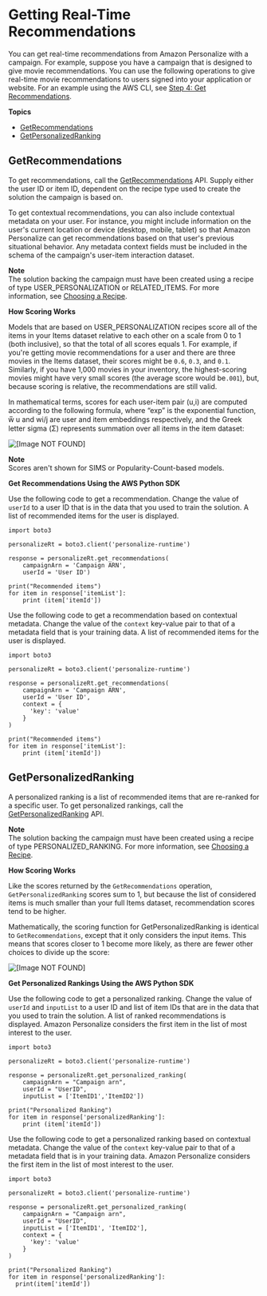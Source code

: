 # Getting Real\-Time Recommendations<a name="getting-real-time-recommendations"></a>

You can get real\-time recommendations from Amazon Personalize with a campaign\. For example, suppose you have a campaign that is designed to give movie recommendations\. You can use the following operations to give real\-time movie recommendations to users signed into your application or website\. For an example using the AWS CLI, see [Step 4: Get Recommendations](getting-started-cli.md#gs-test)\.

**Topics**
+ [GetRecommendations](#recommendations)
+ [GetPersonalizedRanking](#rankings)

## GetRecommendations<a name="recommendations"></a>

To get recommendations, call the [GetRecommendations](API_RS_GetRecommendations.md) API\. Supply either the user ID or item ID, dependent on the recipe type used to create the solution the campaign is based on\.

To get contextual recommendations, you can also include contextual metadata on your user\. For instance, you might include information on the user's current location or device \(desktop, mobile, tablet\) so that Amazon Personalize can get recommendations based on that user's previous situational behavior\. Any metadata context fields must be included in the schema of the campaign's user\-item interaction dataset\.

**Note**  
The solution backing the campaign must have been created using a recipe of type USER\_PERSONALIZATION or RELATED\_ITEMS\. For more information, see [Choosing a Recipe](working-with-predefined-recipes.md)\.

**How Scoring Works**

Models that are based on USER\_PERSONALIZATION recipes score all of the items in your Items dataset relative to each other on a scale from 0 to 1 \(both inclusive\), so that the total of all scores equals 1\. For example, if you're getting movie recommendations for a user and there are three movies in the Items dataset, their scores might be `0.6`, `0.3`, and `0.1`\. Similarly, if you have 1,000 movies in your inventory, the highest\-scoring movies might have very small scores \(the average score would be`.001`\), but, because scoring is relative, the recommendations are still valid\.

In mathematical terms, scores for each user\-item pair \(u,i\) are computed according to the following formula, where “exp” is the exponential function, w̅ u and wi/j are user and item embeddings respectively, and the Greek letter sigma \(Σ\) represents summation over all items in the item dataset:

![\[Image NOT FOUND\]](http://docs.aws.amazon.com/personalize/latest/dg/images/get_recommendations_score.png)

**Note**  
Scores aren't shown for SIMS or Popularity\-Count\-based models\.

**Get Recommendations Using the AWS Python SDK**

Use the following code to get a recommendation\. Change the value of `userId` to a user ID that is in the data that you used to train the solution\. A list of recommended items for the user is displayed\.

```
import boto3

personalizeRt = boto3.client('personalize-runtime')

response = personalizeRt.get_recommendations(
    campaignArn = 'Campaign ARN',
    userId = 'User ID')

print("Recommended items")
for item in response['itemList']:
    print (item['itemId'])
```

Use the following code to get a recommendation based on contextual metadata\. Change the value of the `context` key\-value pair to that of a metadata field that is your training data\. A list of recommended items for the user is displayed\.

```
import boto3

personalizeRt = boto3.client('personalize-runtime')

response = personalizeRt.get_recommendations(
    campaignArn = 'Campaign ARN',
    userId = 'User ID',
    context = {
      'key': 'value'
    }
)

print("Recommended items")
for item in response['itemList']:
    print (item['itemId'])
```

## GetPersonalizedRanking<a name="rankings"></a>

A personalized ranking is a list of recommended items that are re\-ranked for a specific user\. To get personalized rankings, call the [GetPersonalizedRanking](API_RS_GetPersonalizedRanking.md) API\.

**Note**  
The solution backing the campaign must have been created using a recipe of type PERSONALIZED\_RANKING\. For more information, see [Choosing a Recipe](working-with-predefined-recipes.md)\.

**How Scoring Works**

Like the scores returned by the `GetRecommendations` operation, `GetPersonalizedRanking` scores sum to 1, but because the list of considered items is much smaller than your full Items dataset, recommendation scores tend to be higher\.

Mathematically, the scoring function for GetPersonalizedRanking is identical to `GetRecommendations`, except that it only considers the input items\. This means that scores closer to 1 become more likely, as there are fewer other choices to divide up the score:

![\[Image NOT FOUND\]](http://docs.aws.amazon.com/personalize/latest/dg/images/get_personalized_ranking.png)

**Get Personalized Rankings Using the AWS Python SDK**

Use the following code to get a personalized ranking\. Change the value of `userId` and `inputList` to a user ID and list of item IDs that are in the data that you used to train the solution\. A list of ranked recommendations is displayed\. Amazon Personalize considers the first item in the list of most interest to the user\.

```
import boto3

personalizeRt = boto3.client('personalize-runtime')

response = personalizeRt.get_personalized_ranking(
    campaignArn = "Campaign arn",
    userId = "UserID",
    inputList = ['ItemID1','ItemID2'])

print("Personalized Ranking")
for item in response['personalizedRanking']:
    print (item['itemId'])
```

Use the following code to get a personalized ranking based on contextual metadata\. Change the value of the `context` key\-value pair to that of a metadata field that is in your training data\. Amazon Personalize considers the first item in the list of most interest to the user\.

```
import boto3

personalizeRt = boto3.client('personalize-runtime')

response = personalizeRt.get_personalized_ranking(
    campaignArn = "Campaign arn",
    userId = "UserID",
    inputList = ['ItemID1', 'ItemID2'],
    context = {
      'key': 'value'
    }
)

print("Personalized Ranking")
for item in response['personalizedRanking']:
  print(item['itemId'])
```